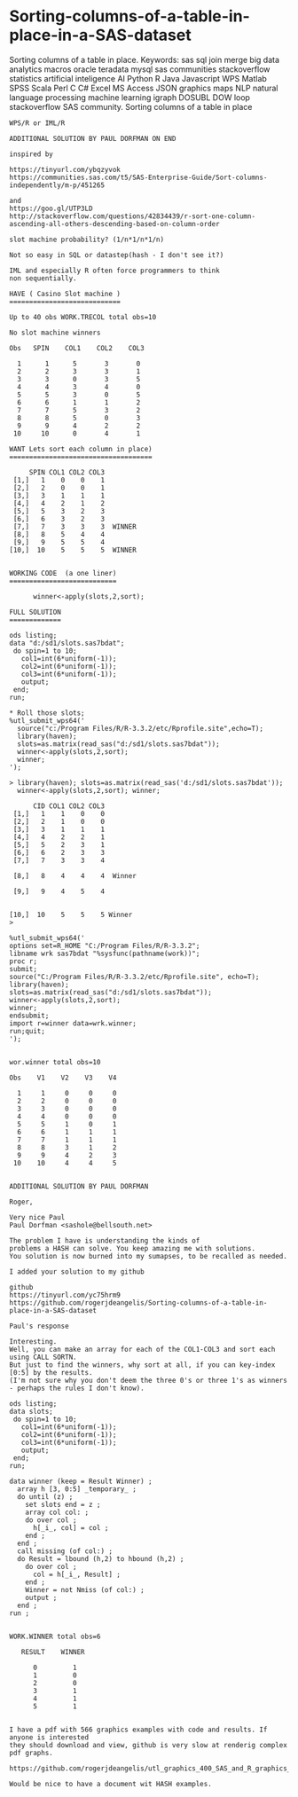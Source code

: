 # Sorting-columns-of-a-table-in-place-in-a-SAS-dataset
Sorting columns of a table in place. Keywords: sas sql join merge big data analytics macros oracle teradata mysql sas communities stackoverflow statistics artificial inteligence AI Python R Java Javascript WPS Matlab SPSS Scala Perl C C# Excel MS Access JSON graphics maps NLP natural language processing machine learning igraph DOSUBL DOW loop stackoverflow SAS community.
    Sorting columns of a table in place

    WPS/R or IML/R
    
    ADDITIONAL SOLUTION BY PAUL DORFMAN ON END

    inspired by

    https://tinyurl.com/ybqzyvok
    https://communities.sas.com/t5/SAS-Enterprise-Guide/Sort-columns-independently/m-p/451265

    and
    https://goo.gl/UTP3LD
    http://stackoverflow.com/questions/42834439/r-sort-one-column-ascending-all-others-descending-based-on-column-order

    slot machine probability? (1/n*1/n*1/n)

    Not so easy in SQL or datastep(hash - I don't see it?)

    IML and especially R often force programmers to think
    non sequentially.

    HAVE ( Casino Slot machine )
    ============================

    Up to 40 obs WORK.TRECOL total obs=10

    No slot machine winners

    Obs   SPIN    COL1    COL2    COL3

      1      1      5       3       0
      2      2      3       3       1
      3      3      0       3       5
      4      4      3       4       0
      5      5      3       0       5
      6      6      1       1       2
      7      7      5       3       2
      8      8      5       0       3
      9      9      4       2       2
     10     10      0       4       1

    WANT Lets sort each column in place)
    ====================================

         SPIN COL1 COL2 COL3
     [1,]   1    0    0    1
     [2,]   2    0    0    1
     [3,]   3    1    1    1
     [4,]   4    2    1    2
     [5,]   5    3    2    3
     [6,]   6    3    2    3
     [7,]   7    3    3    3  WINNER
     [8,]   8    5    4    4
     [9,]   9    5    5    4
    [10,]  10    5    5    5  WINNER


    WORKING CODE  (a one liner)
    ===========================

          winner<-apply(slots,2,sort);

    FULL SOLUTION
    =============

    ods listing;
    data "d:/sd1/slots.sas7bdat";
     do spin=1 to 10;
       col1=int(6*uniform(-1));
       col2=int(6*uniform(-1));
       col3=int(6*uniform(-1));
       output;
     end;
    run;

    * Roll those slots;
    %utl_submit_wps64('
      source("c:/Program Files/R/R-3.3.2/etc/Rprofile.site",echo=T);
      library(haven);
      slots=as.matrix(read_sas("d:/sd1/slots.sas7bdat"));
      winner<-apply(slots,2,sort);
      winner;
    ');

    > library(haven); slots=as.matrix(read_sas('d:/sd1/slots.sas7bdat'));
      winner<-apply(slots,2,sort); winner;

          CID COL1 COL2 COL3
     [1,]   1    1    0    0
     [2,]   2    1    0    0
     [3,]   3    1    1    1
     [4,]   4    2    2    1
     [5,]   5    2    3    1
     [6,]   6    2    3    3
     [7,]   7    3    3    4

     [8,]   8    4    4    4  Winner

     [9,]   9    4    5    4


    [10,]  10    5    5    5 Winner
    >

    %utl_submit_wps64('
    options set=R_HOME "C:/Program Files/R/R-3.3.2";
    libname wrk sas7bdat "%sysfunc(pathname(work))";
    proc r;
    submit;
    source("C:/Program Files/R/R-3.3.2/etc/Rprofile.site", echo=T);
    library(haven);
    slots=as.matrix(read_sas("d:/sd1/slots.sas7bdat"));
    winner<-apply(slots,2,sort);
    winner;
    endsubmit;
    import r=winner data=wrk.winner;
    run;quit;
    ');


    wor.winner total obs=10

    Obs    V1    V2    V3    V4

      1     1     0     0     0
      2     2     0     0     0
      3     3     0     0     0
      4     4     0     0     0
      5     5     1     0     1
      6     6     1     1     1
      7     7     1     1     1
      8     8     3     1     2
      9     9     4     2     3
     10    10     4     4     5


    ADDITIONAL SOLUTION BY PAUL DORFMAN

    Roger,

    Very nice Paul
    Paul Dorfman <sashole@bellsouth.net>

    The problem I have is understanding the kinds of
    problems a HASH can solve. You keep amazing me with solutions.
    You solution is now burned into my sumapses, to be recalled as needed.

    I added your solution to my github

    github
    https://tinyurl.com/yc75hrm9
    https://github.com/rogerjdeangelis/Sorting-columns-of-a-table-in-place-in-a-SAS-dataset

    Paul's response

    Interesting.
    Well, you can make an array for each of the COL1-COL3 and sort each using CALL SORTN.
    But just to find the winners, why sort at all, if you can key-index [0:5] by the results.
    (I'm not sure why you don't deem the three 0's or three 1's as winners - perhaps the rules I don't know).

    ods listing;
    data slots;
     do spin=1 to 10;
       col1=int(6*uniform(-1));
       col2=int(6*uniform(-1));
       col3=int(6*uniform(-1));
       output;
     end;
    run;

    data winner (keep = Result Winner) ;
      array h [3, 0:5] _temporary_ ;
      do until (z) ;
        set slots end = z ;
        array col col: ;
        do over col ;
          h[_i_, col] = col ;
        end ;
      end ;
      call missing (of col:) ;
      do Result = lbound (h,2) to hbound (h,2) ;
        do over col ;
          col = h[_i_, Result] ;
        end ;
        Winner = not Nmiss (of col:) ;
        output ;
      end ;
    run ;


    WORK.WINNER total obs=6

       RESULT    WINNER

          0         1
          1         0
          2         0
          3         1
          4         1
          5         1


    I have a pdf with 566 graphics examples with code and results. If anyone is interested
    they should download and view, github is very slow at renderig complex pdf graphs.

    https://github.com/rogerjdeangelis/utl_graphics_400_SAS_and_R_graphics_with_code_and_datasets

    Would be nice to have a document wit HASH examples.

